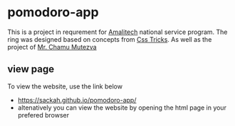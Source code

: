 # pomodoro-app
 
This is a project in requrement for [Amalitech](https://www.amalitech.org) national service program.
The ring was designed based on concepts from [Css Tricks](https://css-tricks.com/building-progress-ring-quickly/). As well as the project of [Mr. Chamu Mutezva](https://chamumutezva.github.io/pomodoro-app/)

## view page
To view the website, use the link below
- https://sackah.github.io/pomodoro-app/
- altenatively you can view the website by opening the html page in your prefered browser
